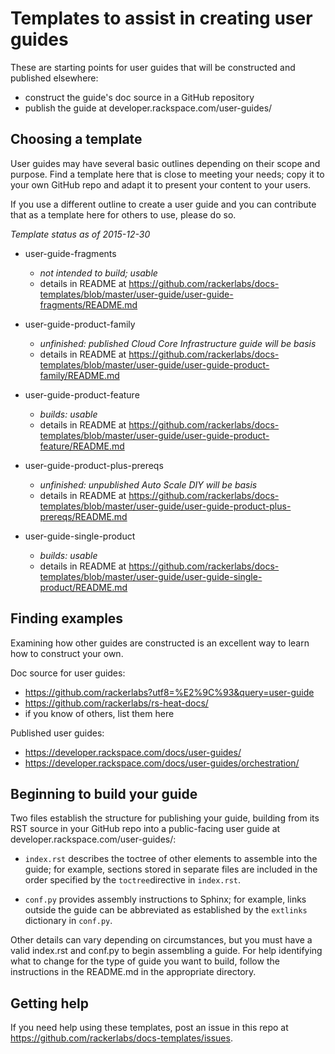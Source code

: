 Templates to assist in creating user guides
===========================================

These are starting points for user guides that will be
constructed and published elsewhere:

* construct the guide's doc source in a GitHub repository
* publish the guide at developer.rackspace.com/user-guides/

Choosing a template
-------------------
User guides may have several basic outlines depending on their scope and purpose.
Find a template here that is close to meeting your needs;
copy it to your own GitHub repo and adapt it to present your content to your users.

If you use a different outline to create a user guide
and you can contribute that as a template here for others to use,
please do so.

*Template status as of 2015-12-30*

- user-guide-fragments

  - *not intended to build; usable*
  - details in README at https://github.com/rackerlabs/docs-templates/blob/master/user-guide/user-guide-fragments/README.md

- user-guide-product-family

  - *unfinished: published Cloud Core Infrastructure guide will be basis*
  - details in README at https://github.com/rackerlabs/docs-templates/blob/master/user-guide/user-guide-product-family/README.md

- user-guide-product-feature

  - *builds: usable*
  - details in README at https://github.com/rackerlabs/docs-templates/blob/master/user-guide/user-guide-product-feature/README.md

- user-guide-product-plus-prereqs

  - *unfinished: unpublished Auto Scale DIY will be basis*
  - details in README at https://github.com/rackerlabs/docs-templates/blob/master/user-guide/user-guide-product-plus-prereqs/README.md

- user-guide-single-product

  - *builds: usable*
  - details in README at https://github.com/rackerlabs/docs-templates/blob/master/user-guide/user-guide-single-product/README.md

Finding examples
----------------
Examining how other guides are constructed
is an excellent way to learn how to construct your own.

Doc source for user guides:
* https://github.com/rackerlabs?utf8=%E2%9C%93&query=user-guide
* https://github.com/rackerlabs/rs-heat-docs/
* if you know of others, list them here

Published user guides:
* https://developer.rackspace.com/docs/user-guides/
* https://developer.rackspace.com/docs/user-guides/orchestration/

Beginning to build your guide
-----------------------------
Two files establish the structure for publishing your guide,
building from its RST source in your GitHub repo
into a public-facing user guide at developer.rackspace.com/user-guides/:

* ``index.rst`` describes the toctree of other elements to assemble into the guide;
  for example, sections stored in separate files are included
  in the order specified by the ``toctree``directive in ``index.rst``.

* ``conf.py`` provides assembly instructions to Sphinx;
  for example, links outside the guide can be abbreviated
  as established by the ``extlinks`` dictionary in ``conf.py``.

Other details can vary depending on circumstances,
but you must have a valid index.rst and conf.py to begin assembling a guide.
For help identifying what to change for the type of guide you want to build,
follow the instructions in the README.md in the appropriate directory.

Getting help
------------
If you need help using these templates,
post an issue in this repo
at https://github.com/rackerlabs/docs-templates/issues.
